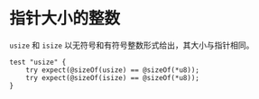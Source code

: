 # 指针大小的整数

`usize` 和 `isize` 以无符号和有符号整数形式给出，其大小与指针相同。

```zig
test "usize" {
    try expect(@sizeOf(usize) == @sizeOf(*u8));
    try expect(@sizeOf(isize) == @sizeOf(*u8));
}
```
